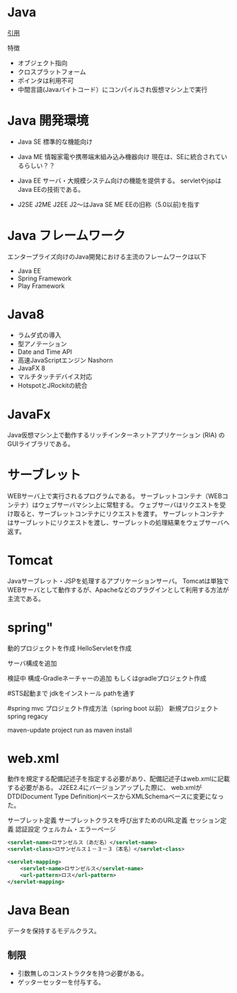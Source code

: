 # Java
[引用](https://ja.wikipedia.org/wiki/Java)

特徴
- オブジェクト指向
- クロスプラットフォーム
- ポインタは利用不可
- 中間言語(Javaバイトコード）にコンパイルされ仮想マシン上で実行

# Java 開発環境
- Java SE
標準的な機能向け

- Java ME
情報家電や携帯端末組み込み機器向け
現在は、SEに統合されているらしい？？

- Java EE
サーバ・大規模システム向けの機能を提供する。
servletやjspはJava EEの技術である。

- J2SE J2ME J2EE
J2～はJava SE ME EEの旧称（5.0以前)を指す


# Java フレームワーク
エンタープライズ向けのJava開発における主流のフレームワークは以下
- Java EE
- Spring Framework
- Play Framework



# Java8
- ラムダ式の導入
- 型アノテーション
- Date and Time API 
- 高速JavaScriptエンジン Nashorn
- JavaFX 8
- マルチタッチデバイス対応
- HotspotとJRockitの統合

# JavaFx
Java仮想マシン上で動作するリッチインターネットアプリケーション (RIA) のGUIライブラリである。

# サーブレット
WEBサーバ上で実行されるプログラムである。
サーブレットコンテナ（WEBコンテナ）はウェブサーバマシン上に常駐する。
ウェブサーバはリクエストを受け取ると、サーブレットコンテナにリクエストを渡す。
サーブレットコンテナはサーブレットにリクエストを渡し、サーブレットの処理結果をウェブサーバへ返す。

# Tomcat
Javaサーブレット・JSPを処理するアプリケーションサーバ。
Tomcatは単独でWEBサーバとして動作するが、Apacheなどのプラグインとして利用する方法が主流である。

# spring" 

動的プロジェクトを作成
HelloServletを作成

サーバ構成を追加

検証中
構成-Gradleネーチャーの追加
もしくはgradleプロジェクト作成



#STS起動まで
jdkをインストール
pathを通す

#spring mvc プロジェクト作成方法（spring boot 以前）
新規プロジェクト
spring regacy 

maven-update project
run as maven install


# web.xml
動作を規定する配備記述子を指定する必要があり、配備記述子はweb.xmlに記載する必要がある。
J2EE2.4にバージョンアップした際に、
web.xmlがDTD(Document Type Definition)ベースからXMLSchemaベースに変更になった。

サーブレット定義
サーブレットクラスを呼び出すためのURL定義
セッション定義
認証設定
ウェルカム・エラーページ

``` XML
<servlet-name>ロサンゼルス（あだ名）</servlet-name>
<servlet-class>ロサンゼルス１－３－３（本名）</servlet-class>

<servlet-mapping>
	<servlet-name>ロサンゼルス</servlet-name>
	<url-pattern>ロス</url-pattern>
</servlet-mapping>
```

# Java Bean
データを保持するモデルクラス。

## 制限
- 引数無しのコンストラクタを持つ必要がある。
- ゲッターセッターを付与する。
